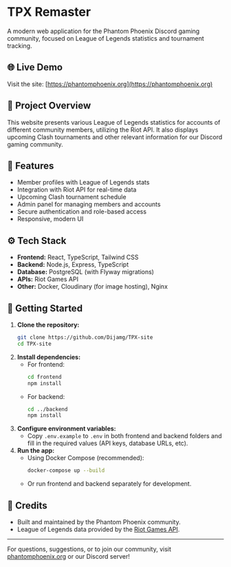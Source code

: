 # TPX Remaster

A modern web application for the Phantom Phoenix Discord gaming community, focused on League of Legends statistics and tournament tracking.

## 🌐 Live Demo

Visit the site: [https://phantomphoenix.org](https://phantomphoenix.org)

## 📝 Project Overview

This website presents various League of Legends statistics for accounts of different community members, utilizing the Riot API. It also displays upcoming Clash tournaments and other relevant information for our Discord gaming community.

## 🚩 Features

- Member profiles with League of Legends stats
- Integration with Riot API for real-time data
- Upcoming Clash tournament schedule
- Admin panel for managing members and accounts
- Secure authentication and role-based access
- Responsive, modern UI

## ⚙️ Tech Stack

- **Frontend:** React, TypeScript, Tailwind CSS
- **Backend:** Node.js, Express, TypeScript
- **Database:** PostgreSQL (with Flyway migrations)
- **APIs:** Riot Games API
- **Other:** Docker, Cloudinary (for image hosting), Nginx

## 🚀 Getting Started

1. **Clone the repository:**
   ```bash
   git clone https://github.com/Dijamg/TPX-site
   cd TPX-site
   ```
2. **Install dependencies:**
   - For frontend:
     ```bash
     cd frontend
     npm install
     ```
   - For backend:
     ```bash
     cd ../backend
     npm install
     ```
3. **Configure environment variables:**
   - Copy `.env.example` to `.env` in both frontend and backend folders and fill in the required values (API keys, database URLs, etc).
4. **Run the app:**
   - Using Docker Compose (recommended):
     ```bash
     docker-compose up --build
     ```
   - Or run frontend and backend separately for development.

## 🙏 Credits

- Built and maintained by the Phantom Phoenix community.
- League of Legends data provided by the [Riot Games API](https://developer.riotgames.com/).

---

For questions, suggestions, or to join our community, visit [phantomphoenix.org](https://phantomphoenix.org) or our Discord server!